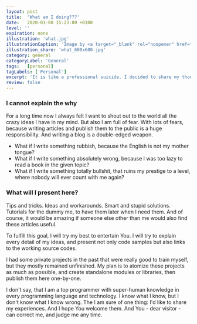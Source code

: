 ```yaml
---
layout: post
title:  'What am I doing???'
date:   2020-01-08 15:23:00 +0100
level: ''
expiration: none
illustration: 'what.jpg'
illustrationCaption: 'Image by <a target="_blank" rel="noopener" href="https://pixabay.com/users/Alexas_Fotos-686414/?utm_source=link-attribution&amp;utm_medium=referral&amp;utm_campaign=image&amp;utm_content=2036211">Alexas_Fotos</a> from <a target="_blank" rel="noopener" href="https://pixabay.com/?utm_source=link-attribution&amp;utm_medium=referral&amp;utm_campaign=image&amp;utm_content=2036211">Pixabay</a>'
illustration_share: 'what_600x600.jpg'
category: general
categoryLabel: 'General'
tags:   [personal]
tagLabels: ['Personal']
excerpt: 'It is like a professional suicide. I decided to share my thoughts in various IT-related topics. Maybe a good idea, maybe not. The people of the Internet will judge me.'
review: false
---
```


### I cannot explain the why

For a long time now I always felt I want to shout out to the world all the crazy ideas I have in my mind.
But also I am full of fear. With lots of fears, because writing articles and publish them to the public is a
huge responsibility. And writing a blog is a double-edged weapon.

* What if I write something rubbish, because the English is not my mother tongue?
* What if I write something absolutely wrong, because I was too lazy to read a book in the given topic?
* What if I write something totally bullshit, that ruins my prestige to a level, where nobody will ever count with me again?

### What will I present here?

Tips and tricks. Ideas and workarounds. Smart and stupid solutions. Tutorials for the dummy me, to have them later
when I need them. And of course, it would be amazing if someone else other than me would also find these articles useful.

To fulfill this goal, I will try my best to entertain You. I will try to explain every detail of my ideas, and present not only
code samples but also links to the working source codes.

I had some private projects in the past that were really good to train myself, but they mostly remained unfinished.
My plan is to atomize these projects as much as possible, and create standalone modules or libraries, then publish
them here one-by-one.

I don't say, that I am a top programmer with super-human knowledge in every programming language and technology. I know
what I know, but I don't know what I know wrong. The I am sure of one thing: I'd like to share my experiences. And I
hope You welcome them. And You - dear visitor - can correct me, and judge me any time.
